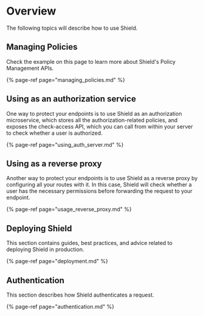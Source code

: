 # Overview

The following topics will describe how to use Shield.

## Managing Policies

Check the example on this page to learn more about Shield's Policy Management APIs.

{% page-ref page="managing\_policies.md" %}

## Using as an authorization service

One way to protect your endpoints is to use Shield as an authorization microservice, which stores all the authorization-related policies, and exposes the check-access API, which you can call from within your server to check whether a user is authorized.

{% page-ref page="using\_auth\_server.md" %}

## Using as a reverse proxy

Another way to protect your endpoints is to use Shield as a reverse proxy by configuring all your routes with it. In this case, Shield will check whether a user has the necessary permissions before forwarding the request to your endpoint.

{% page-ref page="usage\_reverse\_proxy.md" %}

## Deploying Shield

This section contains guides, best practices, and advice related to deploying Shield in production.

{% page-ref page="deployment.md" %}

## Authentication

This section describes how Shield authenticates a request.

{% page-ref page="authentication.md" %}
